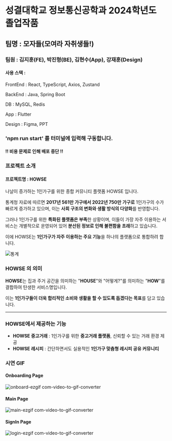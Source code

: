 # 성결대학교 정보통신공학과 2024학년도 졸업작품
## 팀명 : 모자들(모여라 자취생들!)
### 팀원 : 김지훈(FE), 박진형(BE), 김현수(App), 강재훈(Design)

#### 사용 스택 : 
FrontEnd : React, TypeScript, Axios, Zustand

BackEnd : Java, Spring Boot

DB : MySQL, Redis

App : Flutter

Design : Figma, PPT

### 'npm run start' 를 터미널에 입력해 구동합니다.
#### !! 비용 문제로 인해 배포 중단 !!


### 프로젝트 소개
#### 프로젝트명 : HOWSE

나날이 증가하는 1인가구를 위한 종합 커뮤니티 플랫폼 HOWSE 입니다.

통계청 자료에 따르면 **2017년 561만 가구에서 2022년 750만 가구로** 1인가구의 수가 빠르게 증가하고 있으며, 이는 **사회 구조의 변화와 생활 방식의 다양화**를 반영합니다.

그러나 1인가구를 위한 **특화된 플랫폼은 부족**한 상황이며, 이들이 가장 자주 이용하는 서비스는 개별적으로 운영되어 있어 **분산된 정보로 인해 불편함을 초래**하고 있습니다.

이에 HOWSE는 **1인가구가 자주 이용하는 주요 기능**을 하나의 플랫폼으로 통합하려 합니다.

![통계](https://github.com/user-attachments/assets/46987694-7a10-441c-bac3-13d50ccb1737)


### HOWSE 의 의미

**HOWSE**는 집과 주거 공간을 의미하는 "**HOUSE**"와 "어떻게?"를 의미하는 "**HOW**"를 결합하여 탄생한 서비스명입니다.

이는 **1인가구들이 더욱 합리적인 소비와 생활을 할 수 있도록 돕겠다는 목표**를 담고 있습니다.

---

### HOWSE에서 제공하는 기능

- **HOWSE 중고거래** : 1인가구를 위한 **중고거래 플랫폼**, 신뢰할 수 있는 거래 환경 제공
- **HOWSE 레시피** : 간단하면서도 실용적인 **1인가구 맞춤형 레시피 공유 커뮤니티**



### 시연 GIF
#### Onboarding Page
![onboard-ezgif com-video-to-gif-converter](https://github.com/user-attachments/assets/63ddb79a-e995-41a8-a1dd-831670cd1e6b)


#### Main Page
![main-ezgif com-video-to-gif-converter](https://github.com/user-attachments/assets/ab328599-978c-4e04-827b-ad4152f98ada)


#### SignIn Page
![login-ezgif com-video-to-gif-converter](https://github.com/user-attachments/assets/c421b4a2-19dc-4342-bb0e-5b1107e67386)



